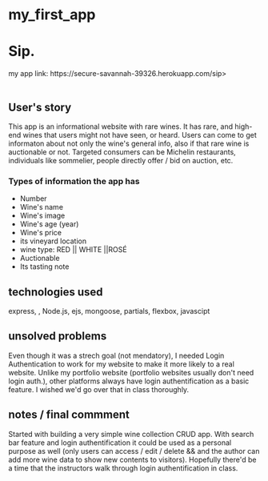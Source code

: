 # my_first_app


<h1>Sip.</h1>
my app link: https://secure-savannah-39326.herokuapp.com/sip><br/><br/>

## User's story
This app is an informational website with rare wines. 
It has rare, and high-end wines that users might not have seen, or heard. 
Users can come to get informaton about not only the wine's general info, also if that rare wine is auctionable or not.
Targeted consumers can be Michelin restaurants, individuals like sommelier, people directly offer / bid on auction, etc. <br/>

### Types of information the app has
- Number 
- Wine's name
- Wine's image
- Wine's age (year)
- Wine's price
- its vineyard location
- wine type: RED || WHITE ||ROSÉ
- Auctionable
- Its tasting note

## technologies used
express, , Node.js, ejs, mongoose, partials, flexbox, javascipt

## unsolved problems
Even though it was a strech goal (not mendatory), I needed Login Authentication to work for my website to make it
more likely to a real website. Unlike my portfolio website (portfolio websites usually don't need login auth.), other platforms 
always have login authentification as a basic feature. I wished we'd go over that in class thoroughly.

## notes / final commment
Started with building a very simple wine collection CRUD app.
With search bar feature and login authentification it could be used as a personal purpose as well (only users can access / edit / delete && and the author can add more wine data to show new contents to visitors).
Hopefully there'd be a time that the instructors walk through login authentification in class.
